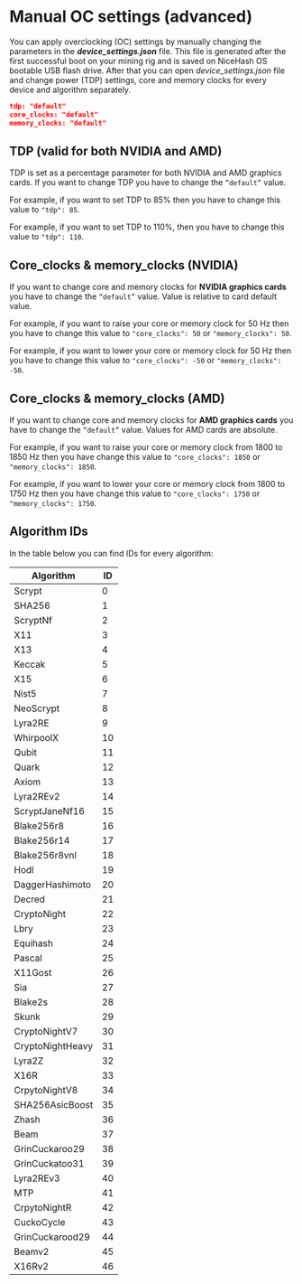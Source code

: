 # Manual OC settings (advanced)

You can apply overclocking (OC) settings by manually changing the parameters in the **_device_settings.json_** file. This file is generated after the first successful boot on your mining rig and is saved on NiceHash OS bootable USB flash drive.  After that you can open _device_settings.json_ file and change power (TDP) settings, core and memory clocks for every device and algorithm separately.

```json
tdp: "default"
core_clocks: "default"
memory_clocks: "default"
```

## TDP (valid for both NVIDIA and AMD)
TDP is set as a percentage parameter for both NVIDIA and AMD graphics cards. If you want to change TDP you have to change the ```“default”``` value.

For example, if you want to set TDP to 85% then you have to change this value to ```"tdp": 85```.

For example, if you want to set TDP to 110%, then you have to change this value to ```"tdp": 110```.

## Core_clocks & memory_clocks (NVIDIA)
If you want to change core and memory clocks for **NVIDIA graphics cards** you have to change the ```“default”``` value. Value is relative to card default value.

For example, if you want to raise your core or memory clock for 50 Hz then you have to change this value to ```"core_clocks": 50``` or ```"memory_clocks": 50```.

For example, if you want to lower your core or memory clock for 50 Hz then you have to change this value to ```"core_clocks": -50``` or ```"memory_clocks": -50```.

## Core_clocks & memory_clocks (AMD)
If you want to change core and memory clocks for **AMD graphics cards** you have to change the ```“default”``` value. Values for AMD cards are absolute.

For example, if you want to raise your core or memory clock from 1800 to 1850 Hz then you have change this value to ```"core_clocks": 1850``` or ```"memory_clocks": 1850```.

For example, if you want to lower your core or memory clock from 1800 to 1750 Hz then you have change this value to ```"core_clocks": 1750``` or ```"memory_clocks": 1750```.

## Algorithm IDs
In the table below you can find IDs for every algorithm:

| Algorithm        |ID|
|------------------|--|
| Scrypt           | 0|
| SHA256           | 1|
| ScryptNf         | 2|
| X11              | 3|
| X13              | 4|
| Keccak           | 5|
| X15              | 6|
| Nist5            | 7|
| NeoScrypt        | 8|
| Lyra2RE          | 9|
| WhirpoolX        |10|
| Qubit            |11|
| Quark            |12|
| Axiom            |13|
| Lyra2REv2        |14|
| ScryptJaneNf16   |15|
| Blake256r8       |16|
| Blake256r14      |17|
| Blake256r8vnl    |18|
| Hodl             |19|
| DaggerHashimoto  |20|
| Decred           |21|
| CryptoNight      |22|
| Lbry             |23|
| Equihash         |24|
| Pascal           |25|
| X11Gost          |26|
| Sia              |27|
| Blake2s          |28|
| Skunk            |29|
| CryptoNightV7    |30|
| CryptoNightHeavy |31|
| Lyra2Z           |32|
| X16R             |33|
| CrpytoNightV8    |34|
| SHA256AsicBoost  |35|
| Zhash            |36|
| Beam             |37|
| GrinCuckaroo29   |38|
| GrinCuckatoo31   |39|
| Lyra2REv3        |40|
| MTP              |41|
| CrpytoNightR     |42|
| CuckoCycle       |43|
| GrinCuckarood29  |44|
| Beamv2           |45|
| X16Rv2           |46|
